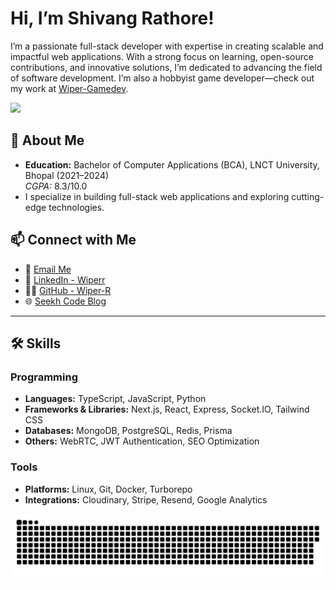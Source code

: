 # Hi, I’m Shivang Rathore!  
I’m a passionate full-stack developer with expertise in creating scalable and impactful web applications. With a strong focus on learning, open-source contributions, and innovative solutions, I’m dedicated to advancing the field of software development. I’m also a hobbyist game developer—check out my work at [Wiper-Gamedev](https://github.com/Wiper-Gamedev).

<a href="https://buymeacoffee.com/wiperr?new=1">
<img src="https://gist.githubusercontent.com/juliomaqueda/1d4399f36b7350d6a73db6a470826076/raw/3c5d5e222f1805c2698227e4eb9c5458a8742b75/buy_me_a_coffee_badge.svg">
</a>

## 🚀 About Me  
- **Education:** Bachelor of Computer Applications (BCA), LNCT University, Bhopal (2021–2024)  
  *CGPA:* 8.3/10.0  
- I specialize in building full-stack web applications and exploring cutting-edge technologies.  

## 📫 Connect with Me  
- 📧 [Email Me](mailto:rshivang12345@gmail.com)  
- 💼 [LinkedIn - Wiperr](https://www.linkedin.com/in/wiperr/)  
- 👨‍💻 [GitHub - Wiper-R](https://github.com/Wiper-R)  
- 🌐 [Seekh Code Blog](https://seekhcode.me)  

---

## 🛠️ Skills  
### Programming  
- **Languages:** TypeScript, JavaScript, Python  
- **Frameworks & Libraries:** Next.js, React, Express, Socket.IO, Tailwind CSS  
- **Databases:** MongoDB, PostgreSQL, Redis, Prisma  
- **Others:** WebRTC, JWT Authentication, SEO Optimization  

### Tools  
- **Platforms:** Linux, Git, Docker, Turborepo  
- **Integrations:** Cloudinary, Stripe, Resend, Google Analytics  

![Github Snake](snake/github-dark.svg)
